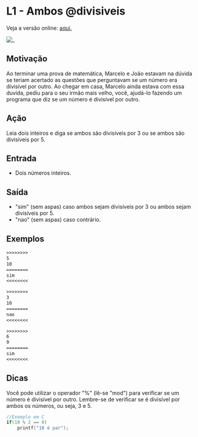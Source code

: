 # L1 - Ambos @divisiveis

Veja a versão online: [aqui.](https://github.com/qxcodefup/arcade/blob/master/base/divisiveis/Readme.md)

![_](https://raw.githubusercontent.com/qxcodefup/arcade/master/base/divisiveis/cover.jpg)

## Motivação

Ao terminar uma prova de matemática, Marcelo e João estavam na dúvida se teriam acertado as questões que perguntavam se um número era divisível por outro. Ao chegar em casa, Marcelo ainda estava com essa duvida, pediu para o seu irmão mais velho, você, ajudá-lo fazendo um programa que diz se um número é divisível por outro.

## Ação

Leia dois inteiros e diga se ambos são divisíveis por 3 ou se ambos são divisíveis por 5.

## Entrada

- Dois números inteiros.

## Saída

- "sim" (sem aspas) caso ambos sejam divisíveis por 3 ou ambos sejam divisíveis por 5.
- "nao" (sem aspas) caso contrário.

## Exemplos

``` txt
>>>>>>>>
5
10
========
sim
<<<<<<<<

>>>>>>>>
3
10
========
nao
<<<<<<<<

>>>>>>>>
6
9
========
sim
<<<<<<<<

```

## Dicas

Você pode utilizar o operador "%" (lê-se "mod") para verificar se um número é divisível por outro. Lembre-se de verificar se é divisível por ambos os números, ou seja, 3 e 5.

```c
//Exemplo em C
if(10 % 2 == 0)
    printf("10 é par");
```
